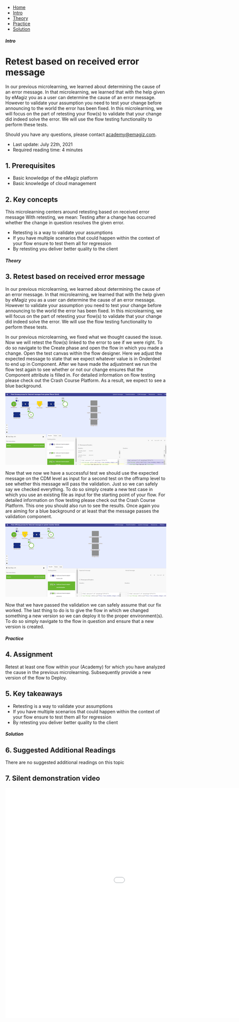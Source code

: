 <div class="ez-academy">
    <div class="ez-academy__body">
        <main class="micro-learning">
        <ul class="doc-nav">
            <li class="doc-nav__item"><a href="../../docs/microlearning/intermediate-active-monitoring-index" class="doc-nav__link">Home</a></li>
            <li class="doc-nav__item"><a href="#intro" class="doc-nav__link">Intro</a></li>
            <li class="doc-nav__item"><a href="#theory" class="doc-nav__link">Theory</a></li>
            <li class="doc-nav__item"><a href="#practice" class="doc-nav__link">Practice</a></li>
            <li class="doc-nav__item"><a href="#solution" class="doc-nav__link">Solution</a></li>
        </ul>

<div class="doc">

##### Intro

# Retest based on received error message

In our previous microlearning, we learned about determining the cause of an error message. In that microlearning, we learned that with the help given by eMagiz you as a user can determine the cause of an error message. However to validate your assumption you need to test your change before announcing to the world the error has been fixed. In this microlearning, we will focus on the part of retesting your flow(s) to validate that your change did indeed solve the error. We will use the flow testing functionality to perform these tests.

Should you have any questions, please contact academy@emagiz.com.

- Last update: July 22th, 2021
- Required reading time: 4 minutes

## 1. Prerequisites
- Basic knowledge of the eMagiz platform
- Basic knowledge of cloud management

## 2. Key concepts
This microlearning centers around retesting based on received error message
With retesting, we mean: Testing after a change has occurred whether the change in question resolves the given error.

- Retesting is a way to validate your assumptions
- If you have multiple scenarios that could happen within the context of your flow ensure to test them all for regression
- By retesting you deliver better quality to the client


##### Theory

## 3. Retest based on received error message

In our previous microlearning, we learned about determining the cause of an error message. In that microlearning, we learned that with the help given by eMagiz you as a user can determine the cause of an error message. However to validate your assumption you need to test your change before announcing to the world the error has been fixed. In this microlearning, we will focus on the part of retesting your flow(s) to validate that your change did indeed solve the error. We will use the flow testing functionality to perform these tests.

In our previous microlearning, we fixed what we thought caused the issue. Now we will retest the flow(s) linked to the error to see if we were right. To do so navigate to the Create phase and open the flow in which you made a change. Open the test canvas within the flow designer. Here we adjust the expected message to state that we expect whatever value is in Onderdeel to end up in Component. After we have made the adjustment we run the flow test again to see whether or not our change ensures that the Component attribute is filled in. For detailed information on flow testing please check out the Crash Course Platform. As a result, we expect to see a blue background.

<p align="center"><img src="../../img/microlearning/intermediate-active-monitoring-retest-based-on-received-error-message--result-retest.png"></p>

Now that we now we have a successful test we should use the expected message on the CDM level as input for a second test on the offramp level to see whether this message will pass the validation. Just so we can safely say we checked everything. To do so simply create a new test case in which you use an existing file as input for the starting point of your flow. For detailed information on flow testing please check out the Crash Course Platform. This one you should also run to see the results. Once again you are aiming for a blue background or at least that the message passes the validation component.

<p align="center"><img src="../../img/microlearning/intermediate-active-monitoring-retest-based-on-received-error-message--result-retest-offramp-test.png"></p>

Now that we have passed the validation we can safely assume that our fix worked. The last thing to do is to give the flow in which we changed something a new version so we can deploy it to the proper environment(s). To do so simply navigate to the flow in question and ensure that a new version is created.

##### Practice

## 4. Assignment

Retest at least one flow within your (Academy) for which you have analyzed the cause in the previous microlearning. Subsequently provide a new version of the flow to Deploy.

## 5. Key takeaways

- Retesting is a way to validate your assumptions
- If you have multiple scenarios that could happen within the context of your flow ensure to test them all for regression
- By retesting you deliver better quality to the client

##### Solution

## 6. Suggested Additional Readings

There are no suggested additional readings on this topic

## 7. Silent demonstration video

<iframe width="1280" height="720" src="../../vid/microlearning/intermediate-active-monitoring-retest-based-on-received-error-message.mp4" frameborder="0" allow="accelerometer; autoplay; clipboard-write; encrypted-media; gyroscope; picture-in-picture" allowfullscreen></iframe>

</div>
</main>
</div>
</div>